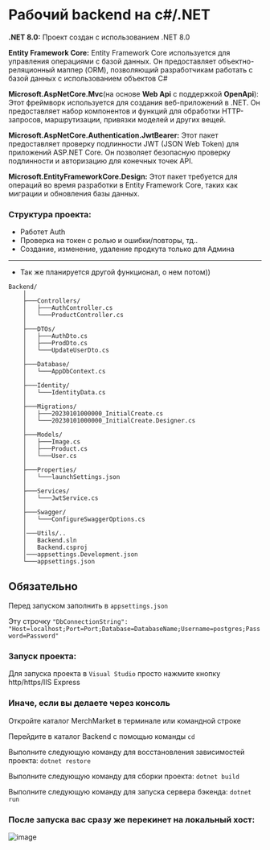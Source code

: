 <h1>Рабочий backend на c#/.NET</h1>

<p><b>.NET 8.0:</b> Проект создан с использованием .NET 8.0</p>

<p><b>Entity Framework Core:</b> Entity Framework Core используется для управления операциями с базой данных. Он предоставляет объектно-реляционный маппер (ORM), позволяющий разработчикам работать с базой данных с использованием объектов C#</p>

<p><b>Microsoft.AspNetCore.Mvc</b>(на основе <b>Web Api</b> с поддержкой <b>OpenApi</b>): Этот фреймворк используется для создания веб-приложений в .NET. Он предоставляет набор компонентов и функций для обработки HTTP-запросов, маршрутизации, привязки моделей и других вещей.</p>

<p><b>Microsoft.AspNetCore.Authentication.JwtBearer:</b> Этот пакет предоставляет проверку подлинности JWT (JSON Web Token) для приложений ASP.NET Core. Он позволяет безопасную проверку подлинности и авторизацию для конечных точек API.</p>

<p><b>Microsoft.EntityFrameworkCore.Design:</b> Этот пакет требуется для операций во время разработки в Entity Framework Core, таких как миграции и обновления базы данных.</p>

<h3>Структура проекта:</h3>

- Работет Auth
- Проверка на токен с ролью и ошибки/повторы, тд..
- Создание, изменение, удаление продкута только для Админа
---
- Так же планируется другой функционал, о нем потом))
```
Backend/
    │
    ├───Controllers/
    │   ├───AuthController.cs
    │   └───ProductController.cs
    │
    ├───DTOs/
    │   ├───AuthDto.cs
    │   ├───ProdDto.cs
    │   └───UpdateUserDto.cs
    │
    ├───Database/
    │   └───AppDbContext.cs
    │
    ├───Identity/
    │   └───IdentityData.cs
    │
    ├───Migrations/
    │   ├───20230101000000_InitialCreate.cs
    │   └───20230101000000_InitialCreate.Designer.cs
    │
    ├───Models/
    │   ├───Image.cs
    │   ├───Product.cs
    │   └───User.cs
    │
    ├───Properties/
    │   └───launchSettings.json
    │
    ├───Services/
    │   └───JwtService.cs
    │
    ├───Swagger/
    │   └───ConfigureSwaggerOptions.cs
    │
    │───Utils/..
    │   Backend.sln
    │   Backend.csproj
    │───appsettings.Development.json
    └───appsettings.json
```

## Обязательно

Перед запуском заполнить в `appsettings.json`

Эту строчку `"DbConnectionString": "Host=localhost;Port=Port;Database=DatabaseName;Username=postgres;Password=Password"`

<h3>Запуск проекта:</h3>

Для запуска проекта в `Visual Studio` просто нажмите кнопку http/https/IIS Express

### Иначе, если вы делаете через консоль

Откройте каталог MerchMarket в терминале или командной строке

Перейдите в каталог Backend с помощью команды `cd`

Выполните следующую команду для восстановления зависимостей проекта: `dotnet restore`

Выполните следующую команду для сборки проекта: `dotnet build`

Выполните следующую команду для запуска сервера бэкенда: `dotnet run`

### После запуска вас сразу же перекинет на локальный хост:
![image](https://github.com/user-attachments/assets/dad46854-b9a2-403c-a55d-af5be5adf6aa)
